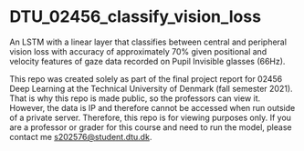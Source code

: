 # DTU_02456_classify_vision_loss
An LSTM with a linear layer that classifies between central and peripheral vision loss with accuracy of approximately 70% given positional and velocity features of gaze data recorded on Pupil Invisible glasses (66Hz).

This repo was created solely as part of the final project report for 02456 Deep Learning at the Technical University of Denmark (fall semester 2021). That is why this repo is made public, so the professors can view it. However, the data is IP and therefore cannot be accessed when run outside of a private server. Therefore, this repo is for viewing purposes only. If you are a professor or grader for this course and need to run the model, please contact me s202576@student.dtu.dk.
